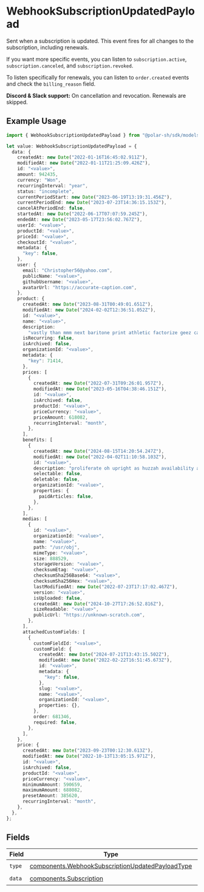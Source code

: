 # WebhookSubscriptionUpdatedPayload

Sent when a subscription is updated. This event fires for all changes to the subscription, including renewals.

If you want more specific events, you can listen to `subscription.active`, `subscription.canceled`, and `subscription.revoked`.

To listen specifically for renewals, you can listen to `order.created` events and check the `billing_reason` field.

**Discord & Slack support:** On cancellation and revocation. Renewals are skipped.

## Example Usage

```typescript
import { WebhookSubscriptionUpdatedPayload } from "@polar-sh/sdk/models/components";

let value: WebhookSubscriptionUpdatedPayload = {
  data: {
    createdAt: new Date("2022-01-16T16:45:02.911Z"),
    modifiedAt: new Date("2022-01-11T21:25:09.426Z"),
    id: "<value>",
    amount: 942435,
    currency: "Won",
    recurringInterval: "year",
    status: "incomplete",
    currentPeriodStart: new Date("2023-06-19T13:19:31.456Z"),
    currentPeriodEnd: new Date("2023-07-23T14:36:15.153Z"),
    cancelAtPeriodEnd: false,
    startedAt: new Date("2022-06-17T07:07:59.245Z"),
    endedAt: new Date("2023-05-17T23:56:02.767Z"),
    userId: "<value>",
    productId: "<value>",
    priceId: "<value>",
    checkoutId: "<value>",
    metadata: {
      "key": false,
    },
    user: {
      email: "Christopher56@yahoo.com",
      publicName: "<value>",
      githubUsername: "<value>",
      avatarUrl: "https://accurate-caption.com",
    },
    product: {
      createdAt: new Date("2023-08-31T00:49:01.651Z"),
      modifiedAt: new Date("2024-02-02T12:36:51.052Z"),
      id: "<value>",
      name: "<value>",
      description:
        "vastly than mmm next baritone print athletic factorize geez careless",
      isRecurring: false,
      isArchived: false,
      organizationId: "<value>",
      metadata: {
        "key": 71414,
      },
      prices: [
        {
          createdAt: new Date("2022-07-31T09:26:01.957Z"),
          modifiedAt: new Date("2023-05-16T04:38:46.151Z"),
          id: "<value>",
          isArchived: false,
          productId: "<value>",
          priceCurrency: "<value>",
          priceAmount: 618082,
          recurringInterval: "month",
        },
      ],
      benefits: [
        {
          createdAt: new Date("2024-08-15T14:20:54.247Z"),
          modifiedAt: new Date("2022-04-02T11:10:58.103Z"),
          id: "<value>",
          description: "proliferate oh upright as huzzah availability across",
          selectable: false,
          deletable: false,
          organizationId: "<value>",
          properties: {
            paidArticles: false,
          },
        },
      ],
      medias: [
        {
          id: "<value>",
          organizationId: "<value>",
          name: "<value>",
          path: "/usr/obj",
          mimeType: "<value>",
          size: 888529,
          storageVersion: "<value>",
          checksumEtag: "<value>",
          checksumSha256Base64: "<value>",
          checksumSha256Hex: "<value>",
          lastModifiedAt: new Date("2022-07-23T17:17:02.467Z"),
          version: "<value>",
          isUploaded: false,
          createdAt: new Date("2024-10-27T17:26:52.816Z"),
          sizeReadable: "<value>",
          publicUrl: "https://unknown-scratch.com",
        },
      ],
      attachedCustomFields: [
        {
          customFieldId: "<value>",
          customField: {
            createdAt: new Date("2024-07-21T13:43:15.502Z"),
            modifiedAt: new Date("2022-02-22T16:51:45.673Z"),
            id: "<value>",
            metadata: {
              "key": false,
            },
            slug: "<value>",
            name: "<value>",
            organizationId: "<value>",
            properties: {},
          },
          order: 681346,
          required: false,
        },
      ],
    },
    price: {
      createdAt: new Date("2023-09-23T00:12:30.613Z"),
      modifiedAt: new Date("2022-10-13T13:05:15.971Z"),
      id: "<value>",
      isArchived: false,
      productId: "<value>",
      priceCurrency: "<value>",
      minimumAmount: 590659,
      maximumAmount: 688082,
      presetAmount: 385620,
      recurringInterval: "month",
    },
  },
};
```

## Fields

| Field                                                                                                                | Type                                                                                                                 | Required                                                                                                             | Description                                                                                                          |
| -------------------------------------------------------------------------------------------------------------------- | -------------------------------------------------------------------------------------------------------------------- | -------------------------------------------------------------------------------------------------------------------- | -------------------------------------------------------------------------------------------------------------------- |
| `type`                                                                                                               | [components.WebhookSubscriptionUpdatedPayloadType](../../models/components/webhooksubscriptionupdatedpayloadtype.md) | :heavy_check_mark:                                                                                                   | N/A                                                                                                                  |
| `data`                                                                                                               | [components.Subscription](../../models/components/subscription.md)                                                   | :heavy_check_mark:                                                                                                   | N/A                                                                                                                  |